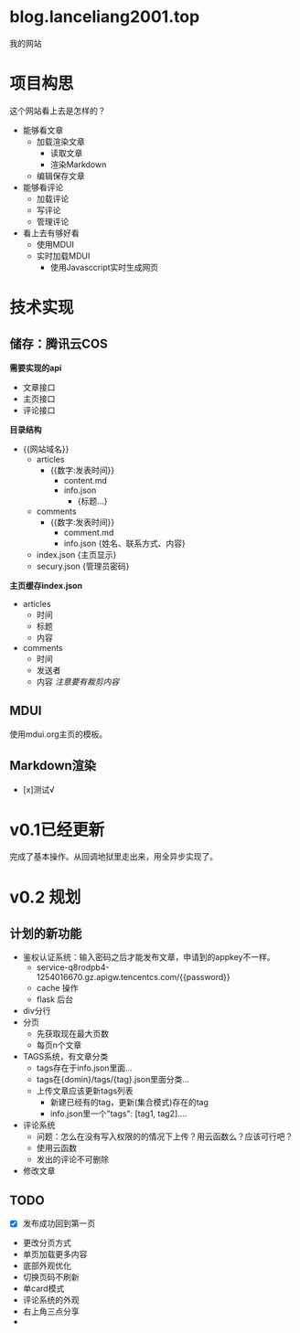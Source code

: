 # blog.lanceliang2001.top
我的网站

# 项目构思

这个网站看上去是怎样的？

- 能够看文章
    - 加载渲染文章
        - 读取文章
        - 渲染Markdown
    - 编辑保存文章
- 能够看评论
    - 加载评论
    - 写评论
    - 管理评论
- 看上去有够好看
    - 使用MDUI
    - 实时加载MDUI
        - 使用Javasccript实时生成网页

# 技术实现

## 储存：腾讯云COS

**需要实现的api**
- 文章接口
- 主页接口
- 评论接口

**目录结构**
- {{网站域名}}
    - articles
        - {{数字:发表时间}}
            - content.md
            - info.json
                - {标题...}
    - comments
        - {{数字:发表时间}}
            - comment.md
            - info.json
                {姓名、联系方式、内容}
    - index.json {主页显示}
    - secury.json {管理员密码}

**主页缓存index.json**
- articles
    - 时间
    - 标题
    - 内容
- comments
    - 时间
    - 发送者
    - 内容
*注意要有裁剪内容*

## MDUI

使用mdui.org主页的模板。

## Markdown渲染

- [x]测试√

# v0.1已经更新

完成了基本操作。从回调地狱里走出来，用全异步实现了。

# v0.2 规划

## 计划的新功能

- 鉴权认证系统：输入密码之后才能发布文章，申请到的appkey不一样。
    - service-q8rodpb4-1254016670.gz.apigw.tencentcs.com/{{password}}
    - cache 操作
    - flask 后台
- div分行
- 分页
    - 先获取现在最大页数
    - 每页n个文章
- TAGS系统，有文章分类
    - tags存在于info.json里面...
    - tags在{domin}/tags/{tag}.json里面分类...
    - 上传文章应该更新tags列表
        - 新建已经有的tag，更新(集合模式)存在的tag
        - info.json里一个"tags": [tag1, tag2]....
- 评论系统
    - 问题：怎么在没有写入权限的的情况下上传？用云函数么？应该可行吧？
    - 使用云函数
    - 发出的评论不可删除
- 修改文章

## TODO

-[x] 发布成功回到第一页
- 更改分页方式
- 单页加载更多内容
- 底部外观优化
- 切换页码不刷新
- 单card模式
- 评论系统的外观
- 右上角三点分享
- 